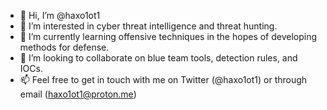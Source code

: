 - 👋 Hi, I’m @haxo1ot1
- 👀 I’m interested in cyber threat intelligence and threat hunting.
- 🌱 I’m currently learning offensive techniques in the hopes of developing methods for defense. 
- 💞️ I’m looking to collaborate on blue team tools, detection rules, and IOCs. 
- 📫 Feel free to get in touch with me on Twitter (@haxo1ot1) or through email (haxo1ot1@proton.me)

<!---
haxo1ot1/haxo1ot1 is a ✨ special ✨ repository because its `README.md` (this file) appears on your GitHub profile.
You can click the Preview link to take a look at your changes.
--->
